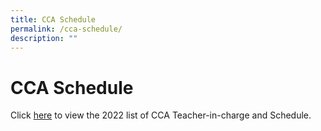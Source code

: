 ```yaml
---
title: CCA Schedule
permalink: /cca-schedule/
description: ""
---
```

# **CCA Schedule**

Click [here](/files/2022-CCA-Deployment-Schedule_Sem-1-as-of-5-Jan-22.pdf) to view the 2022 list of CCA Teacher-in-charge and Schedule.